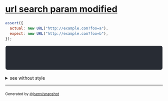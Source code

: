 # [url search param modified](../../url.test.js#L24)

```js
assert({
  actual: new URL("http://example.com?foo=a"),
  expect: new URL("http://example.com?foo=b"),
});
```

![img](throw.svg)

<details>
  <summary>see without style</summary>

```console
AssertionError: actual and expect are different

actual: URL("http://example.com/?foo=a")
expect: URL("http://example.com/?foo=b")
```

</details>

---
<sub>
  Generated by <a href="https://github.com/jsenv/core/tree/main/packages/independent/snapshot">@jsenv/snapshot</a>
</sub>